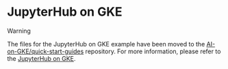 # JupyterHub on GKE

>[!WARNING]
>The files for the JupyterHub on GKE example have been moved to the [AI-on-GKE/quick-start-guides](https://github.com/ai-on-gke/quick-start-guides) repository. For more information, please refer to the [JupyterHub on GKE](https://gke-ai-labs.dev/docs/blueprints/jupyter-on-gke/).